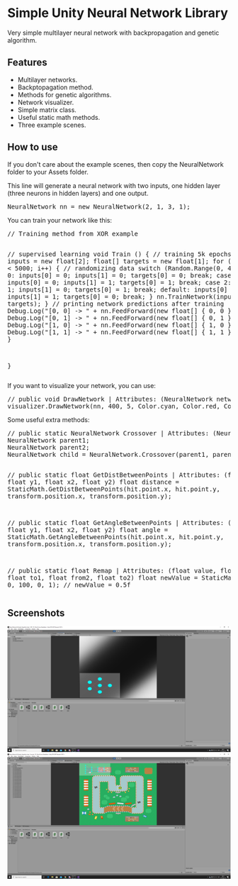 <h1>Simple Unity Neural Network Library</h1>
<p>Very simple multilayer neural network with backpropagation and genetic algorithm.</p>

<h2>Features</h2>
<ul>
    <li>Multilayer networks.</li>
    <li>Backptopagation method.</li>
    <li>Methods for genetic algorithms.</li>
    <li>Network visualizer.</li>
    <li>Simple matrix class.</li>
    <li>Useful static math methods.</li>
    <li>Three example scenes.</li>
</ul>

<h2>How to use</h2>
<p>If you don't care about the example scenes, then copy the NeuralNetwork folder to your Assets folder.</p>
<p>This line will generate a neural network with two inputs, one hidden layer (three neurons in hidden layers) and one output.</p>
<pre lang="csharp">
NeuralNetwork nn = new NeuralNetwork(2, 1, 3, 1);
</pre>
<p>You can train your network like this:</p>
<pre lang="csharp">
// Training method from XOR example

// supervised learning
    void Train ()
    {
        // training 5k epochs
        float[] inputs = new float[2];
        float[] targets = new float[1];
        for (int i = 0; i < 5000; i++)
        {
            // randomizing data
            switch (Random.Range(0, 4))
            {
                case 0:
                    inputs[0] = 0;
                    inputs[1] = 0;
                    targets[0] = 0;
                    break;
                case 1:
                    inputs[0] = 0;
                    inputs[1] = 1;
                    targets[0] = 1;
                    break;
                case 2:
                    inputs[0] = 1;
                    inputs[1] = 0;
                    targets[0] = 1;
                    break;
                default:
                    inputs[0] = 1;
                    inputs[1] = 1;
                    targets[0] = 0;
                    break;
            }
            nn.TrainNetwork(inputs, targets);
        }
        // printing network predictions after training
        Debug.Log("[0, 0] -> " + nn.FeedForward(new float[] { 0, 0 })[0]);
        Debug.Log("[0, 1] -> " + nn.FeedForward(new float[] { 0, 1 })[0]);
        Debug.Log("[1, 0] -> " + nn.FeedForward(new float[] { 1, 0 })[0]);
        Debug.Log("[1, 1] -> " + nn.FeedForward(new float[] { 1, 1 })[0]);
    }

}
</pre>

<p>If you want to visualize your network, you can use:</p>
<pre lang="csharp">
// public void DrawNetwork | Attributes: (NeuralNetwork network, int size, int layerGap, Color neuronColor, Color connectionStrong, Color connectionWeak, Color background)
visualizer.DrawNetwork(nn, 400, 5, Color.cyan, Color.red, Color.blue, new Color(1, 1, 1, 0.3f));
</pre>

<p>Some useful extra methods:</p>
<pre lang="csharp">
// public static NeuralNetwork Crossover | Attributes: (NeuralNetwork nn1, NeuralNetwork nn2, float mutationPercent)
NeuralNetwork parent1;
NeuralNetwork parent2;
NeuralNetwork child = NeuralNetwork.Crossover(parent1, parent2, 5);

// public static float GetDistBetweenPoints | Attributes: (float x1, float y1, float x2, float y2)
float distance = StaticMath.GetDistBetweenPoints(hit.point.x, hit.point.y, transform.position.x, transform.position.y);

// public static float GetAngleBetweenPoints | Attributes: (float x1, float y1, float x2, float y2)
float angle = StaticMath.GetAngleBetweenPoints(hit.point.x, hit.point.y, transform.position.x, transform.position.y);

// public static float Remap | Attributes: (float value, float from1, float to1, float from2, float to2)
float newValue = StaticMath.Remap(50, 0, 100, 0, 1); // newValue = 0.5f
</pre>

<h2>Screenshots</h2>
<img src="screenshots/or.png" alt="XOR">
<img src="screenshots/f1.png" alt="Formula">